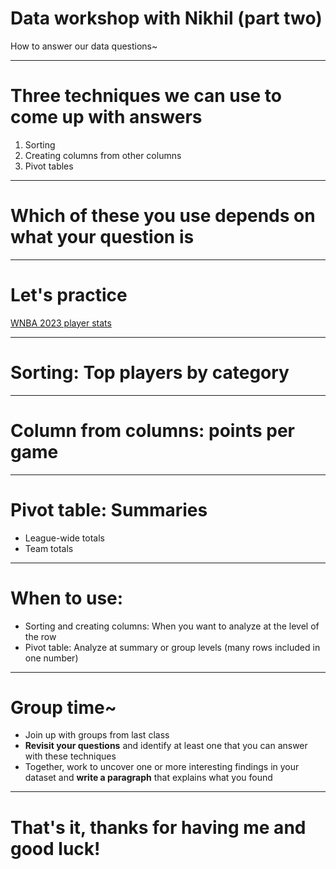 # Data workshop with Nikhil (part two)

How to answer our data questions~

---

# Three techniques we can use to come up with answers

  1. Sorting
  2. Creating columns from other columns
  3. Pivot tables

---

# Which of these you use depends on what your question is

---

# Let's practice

[WNBA 2023 player stats](https://docs.google.com/spreadsheets/d/1sR4iDJ5mthhHzfIJ-7aGMH7WNjIeMFeE1rHqGJhrSIw/edit#gid=0)

---

# Sorting: Top players by category

---

# Column from columns: points per game

---

# Pivot table: Summaries

- League-wide totals
- Team totals

---

# When to use:

- Sorting and creating columns: When you want to analyze at the level of the row
- Pivot table: Analyze at summary or group levels (many rows included in one number)

---

# Group time~

- Join up with groups from last class
- **Revisit your questions** and identify at least one that you can answer with these techniques
- Together, work to uncover one or more interesting findings in your dataset and **write a paragraph** that explains what you found

---

# That's it, thanks for having me and good luck!



